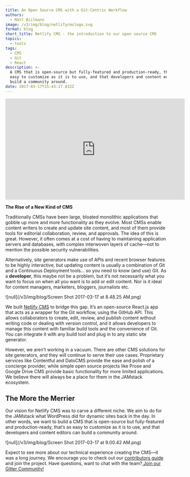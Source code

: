 ```yaml
---
title: An Open Source CMS with a Git-Centric Workflow
authors:
  - Matt Biilmann
image: /v3/img/blog/netlifycmslogo.svg
format: blog
short_title: Netlify CMS - the introduction to our open source CMS
topics:
  - tools
tags:
  - CMS
  - Git
  - React
description: >-
  A CMS that is open-source but fully-featured and production-ready, that’s as
  easy to customize as it is to use, and that developers and content editors can
  build a community around.
date: 2017-03-17T15:43:17.832Z
---
```


<iframe width="560" height="315" src="https://www.youtube.com/embed/IbNvjNtL1Oo" frameborder="0" allowfullscreen></iframe>

**The Rise of a New Kind of CMS**

Traditionally CMSs have been large, bloated monolithic applications that gobble up more and more functionality as they evolve. Most CMSs enable content writers to create and update site content, and most of them provide tools for editorial collaboration, review, and approvals. The idea of this is great. However, it often comes at a cost of having to maintaining application servers and databases, with complex interwoven layers of cache—not to mention the possible security vulnerabilities.

Alternatively, site generators make use of APIs and recent browser features to be highly interactive, but updating content is usually a combination of Git and a Continuous Deployment tools… so you need to know (and use) Git. As a **developer**, this maybe not be a problem, but it’s not necessarily what you want to focus on when all you want is to add or edit content. Nor is it ideal for content managers, marketers, bloggers, journalists etc.

![null](/v3/img/blog/Screen Shot 2017-03-17 at 8.48.25 AM.png)

We built [Netlify CMS](https://netlifycms.org) to bridge this gap. It’s an open-source React.js app that acts as a wrapper for the Git workflow, using the GitHub API. This allows collaborators to create, edit, review, and publish content without writing code or dealing with version control, and it allows developers to manage this content with familiar build tools and the convenience of Git. You can integrate it with any build tool and plug in to any static site generator.

However, we aren’t working in a vacuum. There are other CMS solutions for site generators, and they will continue to serve their use cases. Proprietary services like Contentful and DatoCMS provide the ease and polish of a concierge provider, while simple open source projects like Prose and Google Drive CMS provide basic functionality for more limited applications. We believe there will always be a place for them in the JAMstack ecosystem.

## The More the Merrier

Our vision for Netlify CMS was to carve a different niche. We aim to do for the JAMstack what WordPress did for dynamic sites back in the day. In other words, we want to build a CMS that is open-source but fully-featured and production-ready, that’s as easy to customize as it is to use, and that developers and content editors can build a community around.

![null](/v3/img/blog/Screen Shot 2017-03-17 at 9.00.42 AM.png)

Expect to see more about our technical experience creating the CMS—it was a long journey. We encourage you to check out our [contributors guide](https://www.netlifycms.org/docs/contributor-guide/) and join the project. Have questions, want to chat with the team?[ Join our Gitter Community!](https://gitter.im/netlify/NetlifyCMS)
